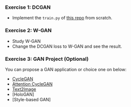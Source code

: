 ### Exercise 1: DCGAN

- Implement the `train.py` of [this repo](https://github.com/tensorlayer/dcgan) from scratch.

### Exercise 2: W-GAN

- Study W-GAN
- Change the DCGAN loss to W-GAN and see the result.

### Exercise 3: GAN Project (Optional)
You can propose a GAN application or choice one on below:

- [CycleGAN](https://github.com/luoxier/CycleGAN_Tensorlayer)
- [Attention CycleGAN](https://arxiv.org/pdf/1806.02311.pdf)
- [Text2Image](https://github.com/zsdonghao/text-to-image)
- [HoloGAN]
- [Style-based GAN]

